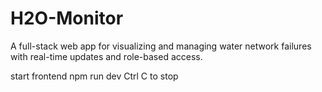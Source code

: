 # H2O-Monitor
A full-stack web app for visualizing and managing water network failures with real-time updates and role-based access.

start frontend npm run dev
Ctrl C to stop
